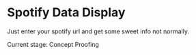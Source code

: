 # Spotify Data Display

Just enter your spotify url and get some sweet info not normally.

Current stage: Concept Proofing